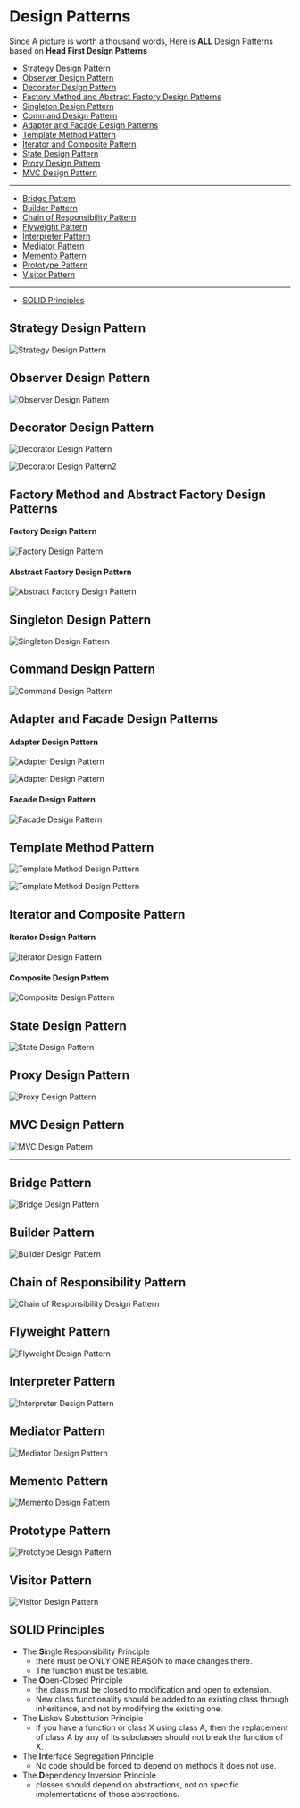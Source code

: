 # Design Patterns

Since A picture is worth a thousand words, 
Here is **ALL** Design Patterns based on **Head First Design Patterns** 

- [Strategy Design Pattern](#strategy_design_pattern)
- [Observer Design Pattern](#observer_design_pattern)
- [Decorator Design Pattern](#decorator_design_pattern)
- [Factory Method and Abstract Factory Design Patterns](#factory_design_pattern)
- [Singleton Design Pattern](#singleton_design_pattern)
- [Command Design Pattern](#command_design_pattern)
- [Adapter and Facade Design Patterns](#adapter_facade_design_pattern)
- [Template Method Pattern](#templete_design_pattern)
- [Iterator and Composite Pattern](#iterator_composite_design_pattern)
- [State Design Pattern](#state_design_pattern)
- [Proxy Design Pattern](#proxy_design_pattern)
- [MVC Design Pattern](#mvc_design_pattern)
--- 
- [Bridge Pattern](#bridge_pattern)
- [Builder Pattern](#builder_pattern)
- [Chain of Responsibility Pattern](#chain_of_responsibility_pattern)
- [Flyweight Pattern](#flyweight_pattern)
- [Interpreter Pattern](#interpreter_pattern)
- [Mediator Pattern](#mediator_pattern)
- [Memento Pattern](#memento_pattern)
- [Prototype Pattern](#prototype_pattern)
- [Visitor Pattern](#visitor_pattern)
---
- [SOLID Principles](#solid_principles)



## <a name='strategy_design_pattern'> Strategy Design Pattern </a>

![Strategy Design Pattern](./Strategy.png)


## <a name='observer_design_pattern'> Observer Design Pattern </a>

![Observer Design Pattern](./Observer.png)


## <a name='decorator_design_pattern'> Decorator Design Pattern </a>

![Decorator Design Pattern](./Decorator.png)

![Decorator Design Pattern2](Decorator2.jpg)


## <a name='factory_design_pattern'> Factory Method and Abstract Factory Design Patterns </a>

#### Factory Design Pattern

![Factory Design Pattern](./Factory.jpg)

#### Abstract Factory Design Pattern

![Abstract Factory Design Pattern](./AbstractFactory.jpg)


## <a name='singleton_design_pattern'> Singleton Design Pattern </a>

![Singleton Design Pattern](./Singleton.png)


## <a name='command_design_pattern'> Command Design Pattern </a>

![Command Design Pattern](./Command.png)


## <a name='adapter_facade_design_pattern'> Adapter and Facade Design Patterns </a>


#### Adapter Design Pattern
![Adapter Design Pattern](./Adapter1.jpg)

![Adapter Design Pattern](./Adapter2.png)


#### Facade Design Pattern
![Facade Design Pattern](./Facade.png)


## <a name='templete_design_pattern'> Template Method Pattern </a>

![Template Method Design Pattern](./TemplateMethod1.png)

![Template Method Design Pattern](./TemplateMethod2.png)

## <a name='iterator_composite_design_pattern'> Iterator and Composite Pattern </a>

#### Iterator Design Pattern
![Iterator Design Pattern](./Iterator.png)


#### Composite Design Pattern
![Composite Design Pattern](./Composite.png)


## <a name='state_design_pattern'> State Design Pattern </a>

![State Design Pattern](./State.png)


## <a name='proxy_design_pattern'> Proxy Design Pattern </a>

![Proxy Design Pattern](./Proxy.png)


## <a name='mvc_design_pattern'> MVC Design Pattern </a>

![MVC Design Pattern](./MVC.jpg)


---


## <a name='bridge_pattern'> Bridge Pattern </a>

![Bridge Design Pattern](./Bridge.png)


## <a name='builder_pattern'> Builder Pattern </a>

![Builder Design Pattern](./Builder.png)


## <a name='chain_of_responsibility_pattern'> Chain of Responsibility Pattern </a>

![Chain of Responsibility Design Pattern](./ChainOfResponsibility.png)


## <a name='flyweight_pattern'> Flyweight Pattern </a>

![Flyweight Design Pattern](./Flyweight.jpg)


## <a name='interpreter_pattern'> Interpreter Pattern </a>

![Interpreter Design Pattern](./Interpreter.jpg)


## <a name='mediator_pattern'> Mediator Pattern </a>

![Mediator Design Pattern](./Mediator.png)


## <a name='memento_pattern'> Memento Pattern </a>

![Memento Design Pattern](./Memento.png)

## <a name='prototype_pattern'> Prototype Pattern </a>

![Prototype Design Pattern](./Prototype.png)


## <a name='visitor_pattern'> Visitor Pattern </a>

![Visitor Design Pattern](./Visitor.png)



## <a name='solid_principles'> SOLID Principles </a>

- The **S**ingle Responsibility Principle 
    - there must be ONLY ONE REASON to make changes there. 
    - The function must be testable.
- The **O**pen-Closed Principle
    - the class must be closed to modification and open to extension.
    - New class functionality should be added to an existing class through inheritance, and not by modifying the existing one.
- The **L**iskov Substitution Principle
    - If you have a function or class X using class A, then the replacement of class A by any of its subclasses should not break the function of X.
- The **I**nterface Segregation Principle
    - No code should be forced to depend on methods it does not use.
- The **D**ependency Inversion Principle
    - classes should depend on abstractions, not on specific implementations of those abstractions.
    
    
    

